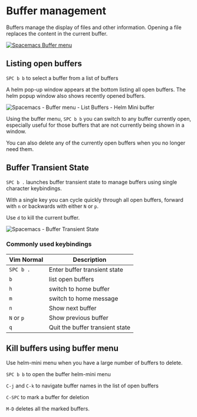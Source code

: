 # Buffer management

Buffers manage the display of files and other information. Opening a file replaces the content in the current buffer.

[![Spacemacs Buffer menu](/images/spacemacs-buffer-menu.png)](/images/spacemacs-buffer-menu.png)

## Listing open buffers

`SPC b b` to select a buffer from a list of buffers

A helm pop-up window appears at the bottom listing all open buffers.  The helm popup window also shows recently opened buffers.

![Spacemacs - Buffer menu - List Buffers - Helm Mini buffer](/images/spacemacs-buffer-menu-list-buffers-helm-mini.png)

Using the buffer menu, `SPC b b` you can switch to any buffer currently open, especially useful for those buffers that are not currently being shown in a window.

You can also delete any of the currently open buffers when you no longer need them.


## Buffer Transient State

`SPC b .` launches buffer transient state to manage buffers using single character keybindings.

With a single key you can cycle quickly through all open buffers, forward with `n` or backwards with either `N` or `p`.

Use `d` to kill the current buffer.

![Spacemacs - Buffer Transient State](/images/spacemacs-buffers-transient-state-menu.png)


### Commonly used keybindings

| Vim Normal | Description                     |
|------------|---------------------------------|
| `SPC b .`  | Enter buffer transient state    |
| `b`        | list open buffers               |
| `h`        | switch to home buffer           |
| `m`        | switch to home message          |
| `n`        | Show next buffer                |
| `N` or `p` | Show previous buffer            |
| `q`        | Quit the buffer transient state |


## Kill buffers using buffer menu
Use helm-mini menu when you have a large number of buffers to delete.

`SPC b b` to open the buffer helm-mini menu

`C-j` and `C-k` to navigate buffer names in the list of open buffers

`C-SPC` to mark a buffer for deletion

`M-D` deletes all the marked buffers.
